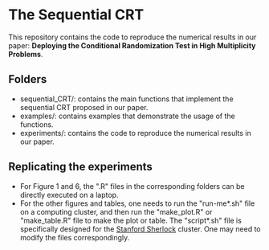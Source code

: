 # The Sequential CRT
This repository contains the code to reproduce the numerical results in our paper: **Deploying the Conditional Randomization Test
in High Multiplicity Problems**.

## Folders
* sequential_CRT/: contains the main functions that implement the sequential CRT proposed in our paper. 
* examples/: contains examples that demonstrate the usage of the functions.
* experiments/: contains the code to reproduce the numerical results in our paper.

## Replicating the experiments
* For Figure 1 and 6, the ".R" files in the corresponding folders can be directly executed on a laptop.
* For the other figures and tables, one needs to run the "run-me\*.sh" file on a computing cluster, and then run the "make_plot.R" or "make_table.R" file to make the plot or table. The "script\*.sh" file is specifically designed for the [Stanford Sherlock](https://www.sherlock.stanford.edu/) cluster. One may need to modify the files correspondingly. 
